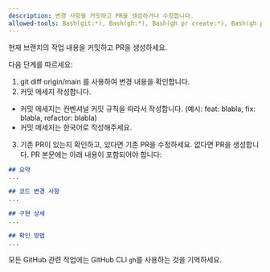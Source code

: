 ```yaml
---
description: 변경 사항을 커밋하고 PR을 생성하거나 수정합니다.
allowed-tools: Bash(git:*), Bash(gh:*), Bash(gh pr create:*), Bash(gh pr edit:*), Bash(git push)
---
```


현재 브랜치의 작업 내용을 커밋하고 PR을 생성하세요.

다음 단계를 따르세요:
1. git diff origin/main 를 사용하여 변경 내용을 확인합니다.
2. 커밋 메세지 작성합니다.
  - 커밋 메세지는 컨벤셔널 커밋 규칙을 따라서 작성합니다. (예시: feat: blabla, fix: blabla, refactor: blabla)
  - 커밋 메세지는 한국어로 작성해주세요.
3. 기존 PR이 있는지 확인하고, 있다면 기존 PR을 수정하세요. 없다면 PR을 생성합니다. PR 본문에는 아래 내용이 포함되어야 합니다:
  ```markdown
  ## 요약
  ...

  ## 코드 변경 사항
  ...

  ## 구현 상세
  ...

  ## 확인 방법
  ...
  ```

모든 GitHub 관련 작업에는 GitHub CLI `gh`를 사용하는 것을 기억하세요.
